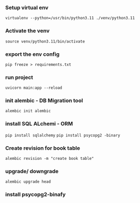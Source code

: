 ### Setup virtual env
```virtualenv --python=/usr/bin/python3.11 ./venv/python3.11```

### Activate the venv
```source venv/python3.11/bin/activate```

### export the env config
```pip freeze > requirements.txt```

### run project
```uvicorn main:app --reload```

### init alembic - DB Migration tool
```alembic init alembic```

### install  SQL ALchemi - ORM
```pip install sqlalchemy```
```pip install psycopg2 -binary```

### Create revision for book table
```alembic revision -m "create book table"```

### upgrade/ downgrade
```alembic upgrade head```

### install psycopg2-binafy
